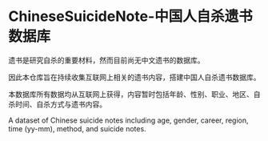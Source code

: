 # ChineseSuicideNote-中国人自杀遗书数据库

遗书是研究自杀的重要材料，然而目前尚无中文遗书的数据库。

因此本仓库旨在持续收集互联网上相关的遗书内容，搭建中国人自杀遗书数据库。

本数据库所有数据均从互联网上获得，内容暂时包括年龄、性别、职业、地区、自杀时间、自杀方式与遗书内容。

A dataset of Chinese suicide notes including age, gender, career, region, time (yy-mm), method, and suicide notes.
